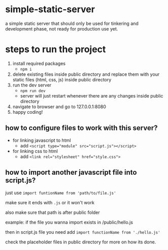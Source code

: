 # simple-static-server

a simple static server that should only be used for tinkering and development phase, not ready for production use yet.

# steps to run the project

1. install required packages
    * ```npm i ```
2. delete existing files inside public directory and replace them with your static files (html, css, js) inside public directory
3. run the dev server
    * ```npm run dev```
    * server will just restart whenever there are any changes inside public directory
5. navigate to browser and go to 127.0.0.1:8080
6. happy coding!

## how to configure files to work with this server?
* for linking javascript to html
    * add ```<script type="module" src="script.js"></script>```
* for linking css to html
  * add ```<link rel="stylesheet" href="style.css">```

## how to import another javascript file into script.js?
just use ```import funtionName from 'path/to/file.js'```

make sure it ends with `.js` or it won't work

also make sure that path is after public folder

example:
if the file you wanna import exists in /public/hello.js

then in script.js file you need add
```import functionName from './hello.js'```

check the placeholder files in public directory for more on how its done.